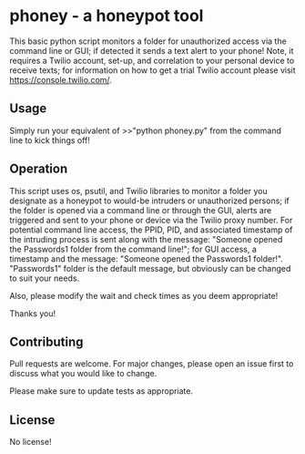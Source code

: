 # phoney - a honeypot tool

This basic python script monitors a folder for unauthorized access via the command line or GUI; if detected it sends a text alert to your phone!  Note, it requires a Twilio account, set-up, and correlation to your personal device to receive texts; for information on how to get a trial Twilio account please visit https://console.twilio.com/.

## Usage

Simply run your equivalent of >>"python phoney.py" from the command line to kick things off!

## Operation

This script uses os, psutil, and Twilio libraries to monitor a folder you designate as a honeypot to would-be intruders or unauthorized persons; if the folder is opened via a command line or through the GUI, alerts are triggered and sent to your phone or device via the Twilio proxy number.  For potential command line access, the PPID, PID, and associated timestamp of the intruding process is sent along with the message: "Someone opened the Passwords1 folder from the command line!"; for GUI access, a timestamp and the message: "Someone opened the Passwords1 folder!".  "Passwords1" folder is the default message, but obviously can be changed to suit your needs.

Also, please modify the wait and check times as you deem appropriate!

Thanks you!

## Contributing

Pull requests are welcome. For major changes, please open an issue first
to discuss what you would like to change.

Please make sure to update tests as appropriate.

## License

No license!
